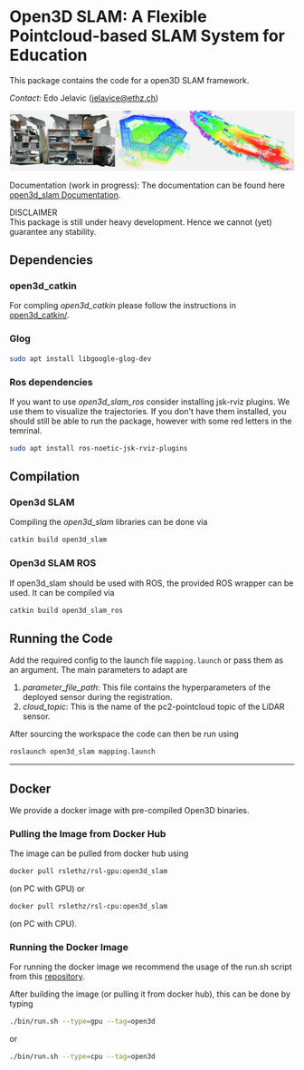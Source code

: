 # Open3D SLAM: A Flexible Pointcloud-based SLAM System for Education

This package contains the code for a open3D SLAM framework.

*Contact:* Edo Jelavic (jelavice@ethz.ch)

![title_img](documentation/images/o3d_slam.png)

Documentation (work in progress):
The documentation can be found here [open3d_slam Documentation](https://open3d-slam.readthedocs.io/en/latest/).

DISCLAIMER  
This package is still under heavy development. Hence we cannot (yet) guarantee any stability.

## Dependencies

### open3d_catkin
For compling _open3d_catkin_ please follow the instructions in [open3d_catkin/](open3d_catkin/).

### Glog
```bash
sudo apt install libgoogle-glog-dev
```

### Ros dependencies
If you want to use _open3d_slam_ros_ consider installing jsk-rviz plugins. We use them to visualize the trajectories. If you don't have them installed, you should still be able to run the package, however with some red letters in the temrinal.
```bash
sudo apt install ros-noetic-jsk-rviz-plugins
```

## Compilation
### Open3d SLAM
Compiling the _open3d_slam_ libraries can be done via
```bash
catkin build open3d_slam
```

### Open3d SLAM ROS
If open3d_slam should be used with ROS, the provided ROS wrapper can be used.
It can be compiled via
```bash
catkin build open3d_slam_ros
```

## Running the Code

Add the required config to the launch file `mapping.launch` or pass them as an argument.
The main parameters to adapt are
1. _parameter_file_path_: This file contains the hyperparameters of the deployed sensor during the registration.
2. _cloud_topic_: This is the name of the pc2-pointcloud topic of the LiDAR sensor.

After sourcing the workspace the code can then be run using
```bash
roslaunch open3d_slam mapping.launch
```

--------------------------------------

## Docker
We provide a docker image with pre-compiled Open3D binaries.

### Pulling the Image from Docker Hub

The image can be pulled from docker hub using
```bash
docker pull rslethz/rsl-gpu:open3d_slam
```
(on PC with GPU) or
```bash
docker pull rslethz/rsl-cpu:open3d_slam
```
(on PC with CPU).

### Running the Docker Image

For running the docker image we recommend the usage of the run.sh script from this [repository](https://github.com/leggedrobotics/rsl_docker).

After building the image (or pulling it from docker hub), this can be done by typing
```bash
./bin/run.sh --type=gpu --tag=open3d
```
or
```bash
./bin/run.sh --type=cpu --tag=open3d
```
